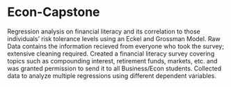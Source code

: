 # Econ-Capstone
Regression analysis on financial literacy and its correlation to those individuals’ risk tolerance levels using an Eckel and Grossman Model.
Raw Data contains the information recieved from everyone who took the survey; extensive cleaning required.
Created a financial literacy survey covering topics such as compounding interest, retirement funds, markets, etc. and was granted permission to send it to all Business/Econ students.
Collected data to analyze multiple regressions using different dependent variables.
